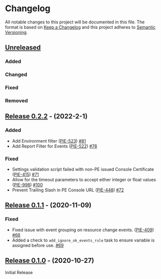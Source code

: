 # Changelog

All notable changes to this project will be documented in this file. The format is based on [Keep a Changelog] and this project adheres to [Semantic Versioning].


## [Unreleased]

### Added

### Changed

### Fixed

### Removed

## [Release 0.2.2] - (2022-2-1)

### Added

- Add Environment filter ([PIE-523]) [#81]
- Add Report Filter for Events ([PIE-522]) [#78]

### Fixed

- Settings validation script failed with non-PE issued Console Certificate ([PIE-415]) [#71]
- Allow for the timeout parameters to accept either integer or float values ([PIE-998]) [#100]
- Prevent Trailing Slash in PE Console URL ([PIE-448]) [#72]

## [Release 0.1.1] - (2020-11-09)

### Fixed

- Fixed issue with event grouping on resource change events. ([PIE-409]) [#68]
- Added a check to `add_ignore_ok_events_rule` task to ensure variable is assigned before use. [#69]

## [Release 0.1.0] - (2020-10-27)

Initial Release

<!-- Reference links section -->

<!-- Ticket Links -->

[PIE-415]: https://tickets.puppetlabs.com/browse/PIE-415
[PIE-409]: https://tickets.puppetlabs.com/browse/PIE-409
[PIE-523]: https://tickets.puppetlabs.com/browse/PIE-523
[PIE-522]: https://tickets.puppetlabs.com/browse/PIE-522
[PIE-415]: https://tickets.puppetlabs.com/browse/PIE-415
[PIE-998]: https://tickets.puppetlabs.com/browse/PIE-998
[PIE-448]: https://tickets.puppetlabs.com/browse/PIE-448
[PIE-415]: https://tickets.puppetlabs.com/browse/PIE-415

<!-- Pull Request Links -->

[#68]: https://github.com/puppetlabs/puppetlabs-servicenow_reporting_integration/pull/68
[#69]: https://github.com/puppetlabs/puppetlabs-servicenow_reporting_integration/pull/69
[#71]: https://github.com/puppetlabs/puppetlabs-servicenow_reporting_integration/pull/71
[#81]: https://github.com/puppetlabs/puppetlabs-servicenow_reporting_integration/pull/81
[#78]: https://github.com/puppetlabs/puppetlabs-servicenow_reporting_integration/pull/78
[#100]: https://github.com/puppetlabs/puppetlabs-servicenow_reporting_integration/pull/100
[#72]: https://github.com/puppetlabs/puppetlabs-servicenow_reporting_integration/pull/72

<!-- Version Comparison Links -->

[Unreleased]: https://github.com/puppetlabs/puppetlabs-servicenow_reporting_integration/compare/v0.2.2...HEAD
[Release 0.2.2]: https://github.com/puppetlabs/puppetlabs-servicenow_reporting_integration/compare/v0.1.1...v0.2.2
[Release 0.1.1]: https://github.com/puppetlabs/puppetlabs-servicenow_reporting_integration/compare/v0.1.0...v0.1.1
[Release 0.1.0]: https://github.com/puppetlabs/puppetlabs-servicenow_reporting_integration/tree/v0.1.0

[Keep a Changelog]: http://keepachangelog.com/en/1.0.0/
[Semantic Versioning]: http://semver.org